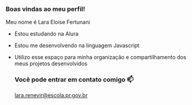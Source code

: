 ### Boas vindas ao meu perfil!

Meu nome é Lara Eloise Fertunani 

- Estou estudando na Alura
- Estou me desenvolvendo na linguagem Javascript
- Utilizo esse espaço para minha organização e compartilhamento dos meus projetos desenvolvidos

  ### Você pode entrar em contato comigo 📫

  lara.renevir@escola.pr.gov.br
